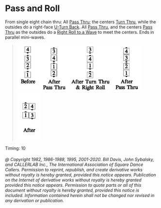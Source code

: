 
# Pass and Roll

From single eight chain thru: All [Pass Thru](../b1/pass_thru.md); the centers
[Turn Thru](../ms/turn_thru.md), while the outsides
do a right-face [U-Turn Back](../b1/turn_back.md). 
All [Pass Thru](../b1/pass_thru.md), and the centers 
[Pass Thru](../b1/pass_thru.md) as the outsides do a
[Right Roll to a Wave](../a1/right_roll_to_a_wave.md) to meet the centers. Ends in parallel mini-waves.

> 
> ![alt](pass_and_roll_1a.png)![alt](pass_and_roll_1b.png)![alt](pass_and_roll_1c.png)![alt](pass_and_roll_1d.png)![alt](pass_and_roll_1e.png)
> 

Timing: 10

###### @ Copyright 1982, 1986-1988, 1995, 2001-2020. Bill Davis, John Sybalsky, and CALLERLAB Inc., The International Association of Square Dance Callers. Permission to reprint, republish, and create derivative works without royalty is hereby granted, provided this notice appears. Publication on the Internet of derivative works without royalty is hereby granted provided this notice appears. Permission to quote parts or all of this document without royalty is hereby granted, provided this notice is included. Information contained herein shall not be changed nor revised in any derivation or publication.
